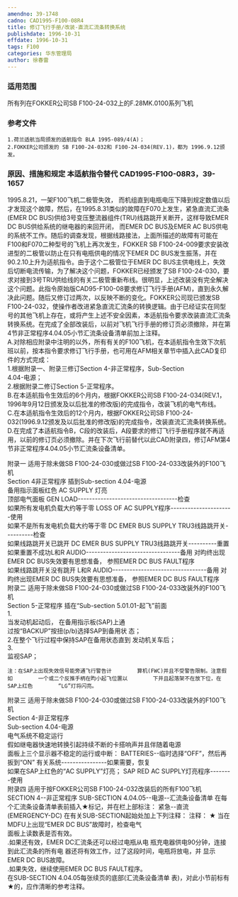 ```yaml
---
amendno: 39-1748  
cadno: CAD1995-F100-08R4  
title: 修订飞行手册/改装-直流汇流条转换系统  
publishdate: 1996-10-31  
effdate: 1996-10-31  
tags: F100  
categories: 华东管理局  
author: 徐春雷  
---
```

  
### 适用范围  
所有列在FOKKER公司SB F100-24-032上的F.28MK.0100系列飞机  
  
<!--more-->  
### 参考文件  
    1.荷兰适航当局颁发的适航指令 BLA 1995-089/4(A)；  
    2.FOKKER公司颁发的 SB F100-24-032和 F100-24-034(REV.1)，都为 1996.9.12颁发。  
  
### 原因、措施和规定 本适航指令替代 CAD1995-F100-08R3，39-1657  
1995.8.21，一架F100飞机二极管失效， 而机组直到电瓶电压下降到规定数值以后才发现这个故障，然后，在1995.8.31类似的故障在F070上发生，紧急直流汇流条(EMER DC BUS)供给3号变压整流器组件(TRU)线路跳开关断开，这样导致EMER DC BUS供给系统的继电器的来回开闭， 而EMER DC BUS及EMER AC BUS供电的系统不工作。随后的调查发现，根据线路接法，上面所描述的故障有可能在F100和F070二种型号的飞机上再次发生，FOKKER SB F100-24-009要求安装改进型的二极管以防止在只有电瓶供电的情况下EMER DC BUS发生振荡，并在  
90.2.10上升为适航指令。由于这个二极管位于EMER DC BUS主供电线上，失效后切断电流传输，为了解决这个问题，FOKKER已经颁发了SB F100-24-030，要求对接到3号TRU供给线的有关二极管重新布线。很明显，上述改装没有完全解决这个问题。此指令原始版CAD95-F100-08要求修订飞行手册(AFM)，直到永久解决此问题。随后又修订过两次，以反映不断的变化。FOKKER公司现已颁发SB F100-24-032，使操作者改进紧急直流汇流条的转换逻辑。由于已经证实在同型号的其他飞机上存在，或将产生上述不安全因素，本适航指令要求改装直流汇流条转换系统。在完成了全部改装后，以前对飞机飞行手册的修订页必须撤除，并在第4节非正常程序4.04.05小节汇流条设备清单前加上注释。  
    A.对除相应附录中注明的以外，所有有关的F100飞机，在本适航指令生效下次航班以前，按本指令要求修订飞行手册，也可用在AFM相关章节中插入此CAD复印件的方式完成：  
 1.根据附录一、附录三修订Section 4-非正常程序，Sub-Section  
4.04-电源；  
     2.根据附录二修订Section 5-正常程序。  
    B.在本适航指令生效后的6个月内，根据FOKKER公司SB F100-24-034(REV.1，1996年9月12日颁发及以后批准的修改版)的完成指令，改装飞机的电气布线。  
    C.在本适航指令生效后的12个月内，根据FOKKER公司SB F100-24-032(1996.9.12颁发及以后批准的修改版)的完成指令，改装直流汇流条转换系统。  
    D.在完成了本适航指令B，C段的改装后，A段要求的修订飞行手册程序就不再适用，以前的修订页必须撤除。并在下次飞行前替代以此CAD附录四，修订AFM第4节非正常程序4.04.05小节汇流条设备清单。  
  
附录一     适用于除未做SB F100-24-030或做过SB F100-24-033改装外的F100飞机  
    Section 4非正常程序 插到Sub-section 4.04-电源  
备用指示面板红色 AC SUPPLY 灯亮  
    顶部电气面板 GEN LOAD-----------------------------------检查  
    如果所有发电机负载大约等于零 LOSS OF AC SUPPLY程序----------------------使用  
    如果不是所有发电机负载大约等于零  DC EMER BUS SUPPLY TRU3线路跳开关----------检查  
    如果线路跳开关已跳开 DC EMER BUS SUPPLY TRU3线路跳开关----------重置     如果重置不成功L和R AUDIO---------------------------------备用     对昀终出现EMER DC BUS失效要有思想准备， 参照EMER DC BUS FAULT程序  
    如果线路跳开关没有跳开 L和R AUDIO---------------------------------备用     对昀终出现EMER DC BUS失效要有思想准备， 参照EMER DC BUS FAULT程序  
附录二     适用于除未做SB F100-24-030或做过SB F100-24-033改装外的F100飞机  
    Section 5-正常程序     插在“Sub-section 5.01.01-起飞”前面  
1.  
当发动机起动后， 在备用指示板(SAP)上通  
       过按“BACKUP”按扭(p/b)选择SAP到备用状 态；  
    2.在整个飞行过程中保持SAP在备用状态直到 发动机关车后；  
3.  
监视SAP；  
  
    注：在SAP上出现失效信号能旁通飞行警告计        算机(FWC)并且不受警告限制。注意假如        一个或二个反推手柄在昀小起飞位置以        下并且起落架不在放下位，在SAP上红色        “LG”灯将闪亮。  
附录三     适用于除未做SB F100-24-030或做过SB F100-24-033改装外的F100飞机  
    Section 4-非正常程序  
Sub-section 4.04-电源  
电气系统不稳定运行  
    假如继电器快速地转换引起持续不断的卡搭响声并且伴随着电源  
面板上三个显示器不稳定的运行或中断：     BATTERIES--临时选择“OFF”，然后再扳到“ON”     有关系统----------------如果需要，恢复  
    如果在SAP上红色的“AC SUPPLY”灯亮； SAP RED AC SUPPLY灯亮程序--------使用  
附录四 适用于按FOKKER公司SB F100-24-032改装后的所有F100飞机  
    SECTION 4--非正常程序     SUB-SECTION 4.04.05--电源--汇流条设备清单     在每个汇流条设备清单表前插入★标记，并在栏上部标注： 紧急--直流(EMERGENCY-DC)    在有关SUB-SECTION起始处加上下列注释：     注释： ★ 当在MDFU上出现“EMER DC BUS”故障时，检查电气  
   面板上读数表是否有效。  
  .如果还有效，EMER DC汇流条还可以经过电瓶从电    瓶充电器供电90分钟，连接到此汇流条的所有电    器还将有效工作，过了这段时间，电瓶将放电，并 显示EMER DC BUS故障。  
  .如果失效，继续使用EMER DC BUS FAULT程序。  
在SUB-SECTION 4.04.05每张续页的底部(汇流条设备清单     表)，对此小节前标有★的，应作清晰的参考注释。  
